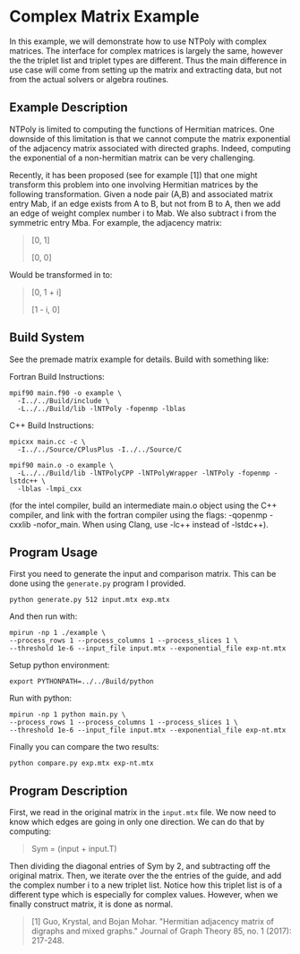 # Complex Matrix Example

In this example, we will demonstrate how to use NTPoly with complex matrices.
The interface for complex matrices is largely the same, however the the triplet
list and triplet types are different. Thus the main difference in use case
will come from setting up the matrix and extracting data, but not from the
actual solvers or algebra routines.

## Example Description

NTPoly is limited to computing the functions of Hermitian matrices. One
downside of this limitation is that we cannot compute the matrix exponential of
the adjacency matrix associated with directed graphs. Indeed, computing the
exponential of a non-hermitian matrix can be very challenging.

Recently, it has been proposed (see for example [1]) that one might transform
this problem into one involving Hermitian matrices by the following
transformation. Given a node pair (A,B) and associated matrix entry Mab, if an
edge exists from A to B, but not from B to A, then we add an edge of weight
complex number i to Mab. We also subtract i from the symmetric entry
Mba. For example, the adjacency matrix:

> [0, 1]
>
> [0, 0]

Would be transformed in to:

> [0, 1 + i]
>
> [1 - i, 0]

## Build System

See the premade matrix example for details. Build with something like:

Fortran Build Instructions:
```
mpif90 main.f90 -o example \
  -I../../Build/include \
  -L../../Build/lib -lNTPoly -fopenmp -lblas

```

C++ Build Instructions:
```
mpicxx main.cc -c \
  -I../../Source/CPlusPlus -I../../Source/C

mpif90 main.o -o example \
  -L../../Build/lib -lNTPolyCPP -lNTPolyWrapper -lNTPoly -fopenmp -lstdc++ \
  -lblas -lmpi_cxx

```

(for the intel compiler, build an intermediate main.o object using the
C++ compiler, and link with the fortran compiler using the flags:
-qopenmp -cxxlib -nofor_main. When using Clang, use -lc++ instead of -lstdc++).

## Program Usage

First you need to generate the input and comparison matrix. This can be done
using the `generate.py` program I provided.

```
python generate.py 512 input.mtx exp.mtx
```

And then run with:
```
mpirun -np 1 ./example \
--process_rows 1 --process_columns 1 --process_slices 1 \
--threshold 1e-6 --input_file input.mtx --exponential_file exp-nt.mtx

```

Setup python environment:
```
export PYTHONPATH=../../Build/python
```

Run with python:
```
mpirun -np 1 python main.py \
--process_rows 1 --process_columns 1 --process_slices 1 \
--threshold 1e-6 --input_file input.mtx --exponential_file exp-nt.mtx

```

Finally you can compare the two results:
```
python compare.py exp.mtx exp-nt.mtx
```

## Program Description

First, we read in the original matrix in the `input.mtx` file. We now need
to know which edges are going in only one direction. We can do that by
computing:

> Sym = (input + input.T)

Then dividing the diagonal entries of Sym by 2, and subtracting off the
original matrix. Then, we iterate over the the entries of the guide, and add
the complex number i to a new triplet list. Notice how this triplet list is
of a different type which is especially for complex values. However, when we
finally construct matrix, it is done as normal.

> [1] Guo, Krystal, and Bojan Mohar. "Hermitian adjacency matrix of digraphs
> and mixed graphs." Journal of Graph Theory 85, no. 1 (2017): 217-248.
